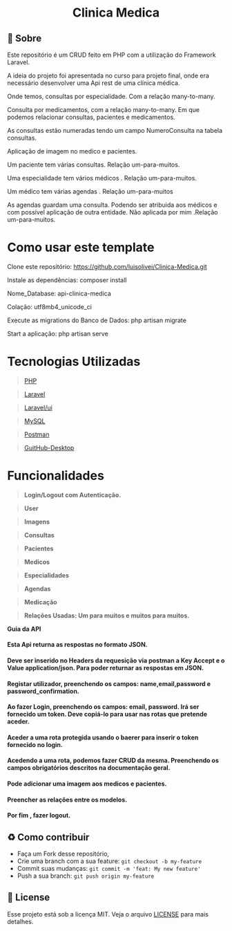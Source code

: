 <h1 align="center" color="#F50057"> 
   Clinica Medica
</h1>


## :bookmark: Sobre 

Este repositório é um CRUD feito em PHP com a utilização do Framework Laravel.

A ideia do projeto foi apresentada no curso para projeto final, onde era necessário desenvolver uma Api rest de uma clínica médica.

Onde temos, consultas por especialidade. Com a relação many-to-many.

Consulta por medicamentos, com a relação many-to-many. Em que podemos relacionar consultas, pacientes e medicamentos.

As consultas estão numeradas tendo um campo NumeroConsulta na tabela consultas.

Aplicação de imagem no medico e pacientes.

Um paciente tem várias consultas. Relação um-para-muitos.

Uma especialidade tem vários médicos . Relação um-para-muitos.

Um médico tem várias agendas . Relação um-para-muitos

As agendas guardam uma consulta. Podendo ser atribuida aos médicos e com possível aplicação de outra entidade. Não aplicada por mim .Relação um-para-muitos.

# Como usar este template

Clone este repositório: https://github.com/luisolivei/Clinica-Medica.git

Instale as dependências: composer install

Nome_Database: api-clinica-medica

Colação: utf8mb4_unicode_ci

Execute as migrations do Banco de Dados: php artisan migrate

Start a aplicação: php artisan serve


# Tecnologias Utilizadas

> [PHP](https://www.php.net/) 
  
> [Laravel](https://laravel.com/) 
  
> [Laravel/ui](https://laravel.com/docs/7.x/frontend) 
  
> [MySQL](https://www.mysql.com/) 
  
> [Postman](https://www.postman.com/) 
  
> [GuitHub-Desktop](https://desktop.github.com/) 
  

# Funcionalidades

> **Login/Logout com Autenticação.** 
  
> **User** 
  
> **Imagens** 
  
> **Consultas** 
  
> **Pacientes** 
  
> **Medicos** 
  
> **Especialidades** 
  
> **Agendas** 
  
> **Medicação** 
  
> **Relações Usadas: Um para muitos e muitos para muitos.** 

 **Guia da API**

#### Esta Api returna as respostas no formato JSON.

#### Deve ser inserido no Headers da requesição via postman a Key Accept e o Value application/json. Para poder returnar as respostas em JSON.

#### Registar utilizador, preenchendo os campos: name,email,password e password_confirmation.

#### Ao fazer Login, preenchendo os campos: email, password. Irá ser fornecido um token. Deve copiá-lo para usar nas rotas que pretende aceder.

#### Aceder a uma rota protegida usando o baerer para inserir o token fornecido no login.

#### Acedendo a uma rota, podemos fazer CRUD da mesma. Preenchendo os campos obrigatórios descritos na documentação geral.

#### Pode adicionar uma imagem aos medicos e pacientes.

#### Preencher as relações entre os modelos.

#### Por fim , fazer logout.


<a id="como-contribuir"></a>
## :recycle: Como contribuir

- Faça um Fork desse repositório,
- Crie uma branch com a sua feature: `git checkout -b my-feature`
- Commit suas mudanças: `git commit -m 'feat: My new feature'`
- Push a sua branch: `git push origin my-feature`

## :memo: License

Esse projeto está sob a licença MIT. Veja o arquivo [LICENSE](LICENSE) para mais detalhes.


